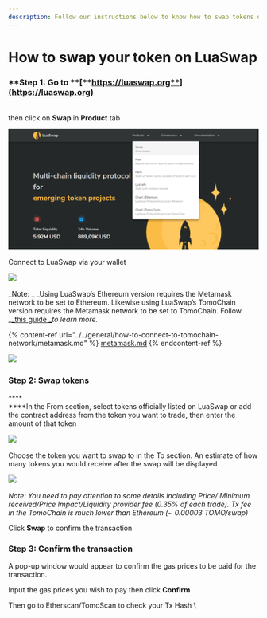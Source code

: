 ```yaml
---
description: Follow our instructions below to know how to swap tokens on LuaSwap
---
```


# How to swap your token on LuaSwap

### **Step 1: Go to **[**https://luaswap.org**](https://luaswap.org)

\
then click on **Swap** in **Product** tab

![](<../../.gitbook/assets/image (102).png>)

Connect to LuaSwap via your wallet

![](../../.gitbook/assets/screenshot\_1.png)

_Note: _ _Using LuaSwap’s Ethereum version requires the Metamask network to be set to Ethereum. Likewise using LuaSwap’s TomoChain version requires the Metamask network to be set to TomoChain. Follow _[_this guide _](https://docs.tomochain.com/general/how-to-connect-to-tomochain-network/metamask)_to learn more._

{% content-ref url="../../general/how-to-connect-to-tomochain-network/metamask.md" %}
[metamask.md](../../general/how-to-connect-to-tomochain-network/metamask.md)
{% endcontent-ref %}

![](<../../.gitbook/assets/screenshot\_2 (3).png>)

### **Step 2: Swap tokens**

****\
****In the From section, select tokens officially listed on LuaSwap or add the contract address from the token you want to trade, then enter the amount of that token

![](../../.gitbook/assets/screenshot\_4.png)

Choose the token you want to swap to in the To section. An estimate of how many tokens you would receive after the swap will be displayed

![](<../../.gitbook/assets/screenshot\_5 (1).png>)

_Note: You need to pay attention to some details including Price/ Minimum received/Price Impact/Liquidity provider fee (0.35% of each trade). Tx fee in the TomoChain is much lower than Ethereum (\~ 0.00003 TOMO/swap)_

Click **Swap** to confirm the transaction 

### **Step 3: Confirm the transaction**

A pop-up window would appear to confirm the gas prices to be paid for the transaction.

Input the gas prices you wish to pay then click **Confirm**

Then go to Etherscan/TomoScan to check your Tx Hash \
